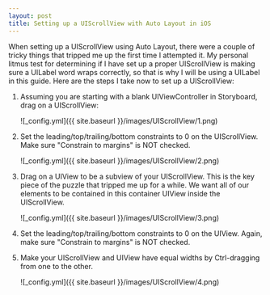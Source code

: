 ```yaml
---
layout: post
title: Setting up a UIScrollView with Auto Layout in iOS
---
```


When setting up a UIScrollView using Auto Layout, there were a couple of tricky things that tripped me up the first time I attempted it. My personal litmus test for determining if I have set up a proper UIScrollView is making sure a UILabel word wraps correctly, so that is why I will be using a UILabel in this guide. Here are the steps I take now to set up a UIScrollView:

1. Assuming you are starting with a blank UIViewController in Storyboard, drag on a UIScrollView:

    ![_config.yml]({{ site.baseurl }}/images/UIScrollView/1.png)

2. Set the leading/top/trailing/bottom constraints to 0 on the UIScrollView. Make sure "Constrain to margins" is NOT checked.

    ![_config.yml]({{ site.baseurl }}/images/UIScrollView/2.png)

3. Drag on a UIView to be a subview of your UIScrollView. This is the key piece of the puzzle that tripped me up for a while. We want all of our elements to be contained in this container UIView inside the UIScrollView.

    ![_config.yml]({{ site.baseurl }}/images/UIScrollView/3.png)

4. Set the leading/top/trailing/bottom constraints to 0 on the UIView. Again, make sure "Constrain to margins" is NOT checked.

5. Make your UIScrollView and UIView have equal widths by Ctrl-dragging from one to the other.

    ![_config.yml]({{ site.baseurl }}/images/UIScrollView/4.png)
